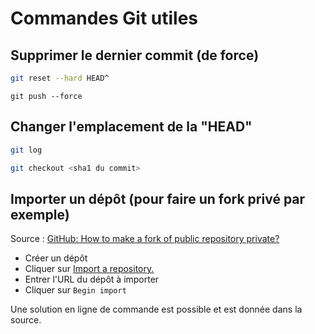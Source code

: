 # Commandes Git utiles

## Supprimer le dernier commit (de force)
```sh 
git reset --hard HEAD^
```
```
git push --force
```
## Changer l'emplacement de la "HEAD"
```sh
git log
```
```sh
git checkout <sha1 du commit>
```

## Importer un dépôt (pour faire un fork privé par exemple)
Source : [GitHub: How to make a fork of public repository private?](https://stackoverflow.com/questions/10065526/github-how-to-make-a-fork-of-public-repository-private)

- Créer un dépôt
- Cliquer sur [Import a repository.](https://github.com/new/import)
- Entrer l'URL du dépôt à importer
- Cliquer sur `Begin import`

Une solution en ligne de commande est possible et est donnée dans la source.